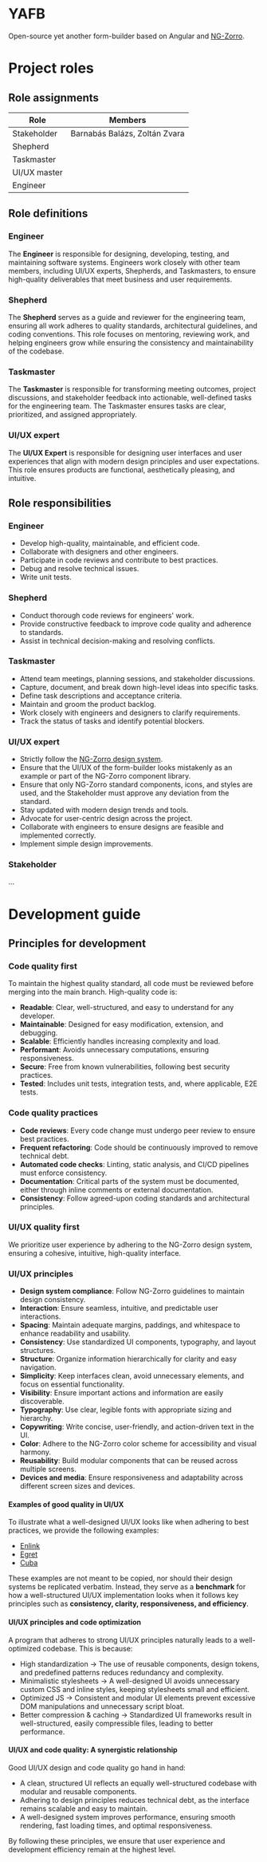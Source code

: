 # YAFB

Open-source yet another form-builder based on Angular and [NG-Zorro](https://ng.ant.design/components/overview/en).

# Project roles

## Role assignments

| Role | Members |
|-|-|
| Stakeholder | Barnabás Balázs, Zoltán Zvara |
| Shepherd | |
| Taskmaster | |
| UI/UX master | |
| Engineer | |


## Role definitions

### Engineer

The **Engineer** is responsible for designing, developing, testing, and maintaining software systems.
Engineers work closely with other team members, including UI/UX experts, Shepherds, and Taskmasters, to ensure high-quality deliverables that meet business and user requirements.

### Shepherd

The **Shepherd** serves as a guide and reviewer for the engineering team, ensuring all work adheres to quality standards, architectural guidelines, and coding conventions.
This role focuses on mentoring, reviewing work, and helping engineers grow while ensuring the consistency and maintainability of the codebase.

### Taskmaster

The **Taskmaster** is responsible for transforming meeting outcomes, project discussions, and stakeholder feedback into actionable, well-defined tasks for the engineering team.
The Taskmaster ensures tasks are clear, prioritized, and assigned appropriately.

### UI/UX expert

The **UI/UX Expert** is responsible for designing user interfaces and user experiences that align with modern design principles and user expectations.
This role ensures products are functional, aesthetically pleasing, and intuitive.

## Role responsibilities

### Engineer
- Develop high-quality, maintainable, and efficient code.
- Collaborate with designers and other engineers.
- Participate in code reviews and contribute to best practices.
- Debug and resolve technical issues.
- Write unit tests.

### Shepherd
- Conduct thorough code reviews for engineers' work.
- Provide constructive feedback to improve code quality and adherence to standards.
- Assist in technical decision-making and resolving conflicts.

### Taskmaster
- Attend team meetings, planning sessions, and stakeholder discussions.
- Capture, document, and break down high-level ideas into specific tasks.
- Define task descriptions and acceptance criteria.
- Maintain and groom the product backlog.
- Work closely with engineers and designers to clarify requirements.
- Track the status of tasks and identify potential blockers.

### UI/UX expert
- Strictly follow the [NG-Zorro design system](https://ng.ant.design/components/overview/en).
- Ensure that the UI/UX of the form-builder looks mistakenly as an example or part of the NG-Zorro component library.
- Ensure that only NG-Zorro standard components, icons, and styles are used, and the Stakeholder must approve any deviation from the standard.
- Stay updated with modern design trends and tools.
- Advocate for user-centric design across the project.
- Collaborate with engineers to ensure designs are feasible and implemented correctly.
- Implement simple design improvements.

### Stakeholder

...

# Development guide

## Principles for development

### Code quality first

To maintain the highest quality standard, all code must be reviewed before merging into the main branch. High-quality code is:

- **Readable**: Clear, well-structured, and easy to understand for any developer.
- **Maintainable**: Designed for easy modification, extension, and debugging.
- **Scalable**: Efficiently handles increasing complexity and load.
- **Performant**: Avoids unnecessary computations, ensuring responsiveness.
- **Secure**: Free from known vulnerabilities, following best security practices.
- **Tested**: Includes unit tests, integration tests, and, where applicable, E2E tests.

### Code quality practices

- **Code reviews**: Every code change must undergo peer review to ensure best practices.
- **Frequent refactoring**: Code should be continuously improved to remove technical debt.
- **Automated code checks**: Linting, static analysis, and CI/CD pipelines must enforce consistency.
- **Documentation**: Critical parts of the system must be documented, either through inline comments or external documentation.
- **Consistency**: Follow agreed-upon coding standards and architectural principles.

### UI/UX quality first

We prioritize user experience by adhering to the NG-Zorro design system, ensuring a cohesive, intuitive, high-quality interface.

### UI/UX principles

- **Design system compliance**: Follow NG-Zorro guidelines to maintain design consistency.
- **Interaction**: Ensure seamless, intuitive, and predictable user interactions.
- **Spacing**: Maintain adequate margins, paddings, and whitespace to enhance readability and usability.
- **Consistency**: Use standardized UI components, typography, and layout structures.
- **Structure**: Organize information hierarchically for clarity and easy navigation.
- **Simplicity**: Keep interfaces clean, avoid unnecessary elements, and focus on essential functionality.
- **Visibility**: Ensure important actions and information are easily discoverable.
- **Typography**: Use clear, legible fonts with appropriate sizing and hierarchy.
- **Copywriting**: Write concise, user-friendly, and action-driven text in the UI.
- **Color**: Adhere to the NG-Zorro color scheme for accessibility and visual harmony.
- **Reusability**: Build modular components that can be reused across multiple screens.
- **Devices and media**: Ensure responsiveness and adaptability across different screen sizes and devices.

#### Examples of good quality in UI/UX

To illustrate what a well-designed UI/UX looks like when adhering to best practices, we provide the following examples:
- [Enlink](https://themeforest.net/item/enlink-angular-admin-template/23804615#)
- [Egret](https://themeforest.net/item/egret-angular-4-material-design-admin-template/20161805)
- [Cuba](https://themeforest.net/item/cuba-bootstrap-responsive-admin-dashboard-template/27530933)

These examples are not meant to be copied, nor should their design systems be replicated verbatim. Instead, they serve as a **benchmark** for how a well-structured UI/UX implementation looks when it follows key principles such as **consistency, clarity, responsiveness, and efficiency**.

#### UI/UX principles and code optimization

A program that adheres to strong UI/UX principles naturally leads to a well-optimized codebase. This is because:

- High standardization → The use of reusable components, design tokens, and predefined patterns reduces redundancy and complexity.
- Minimalistic stylesheets → A well-designed UI avoids unnecessary custom CSS and inline styles, keeping stylesheets small and efficient.
- Optimized JS → Consistent and modular UI elements prevent excessive DOM manipulations and unnecessary script bloat.
- Better compression & caching → Standardized UI frameworks result in well-structured, easily compressible files, leading to better performance.

#### UI/UX and code quality: A synergistic relationship

Good UI/UX design and code quality go hand in hand:

- A clean, structured UI reflects an equally well-structured codebase with modular and reusable components.
- Adhering to design principles reduces technical debt, as the interface remains scalable and easy to maintain.
- A well-designed system improves performance, ensuring smooth rendering, fast loading times, and optimal responsiveness.

By following these principles, we ensure that user experience and development efficiency remain at the highest level.

